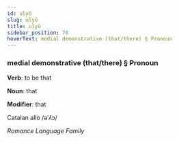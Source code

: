 ```yaml
---
id: ulyö
slug: ulyö
title: ulyö
sidebar_position: 78
hoverText: medial demonstrative (that/there) § Pronoun
---
```


### medial demonstrative (that/there) § Pronoun

**Verb**: to be that

**Noun**: that

**Modifier**: that

Catalan allò /əˈʎɔ/

*Romance Language Family*